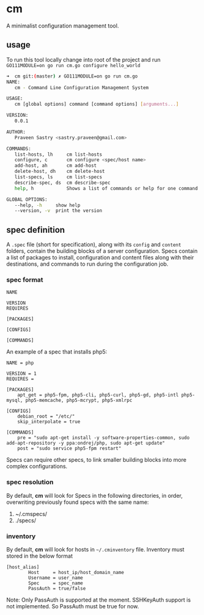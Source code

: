 # cm
A minimalist configuration management tool.

## usage

To run this tool locally change into root of the project and run `GO111MODULE=on go run cm.go configure hello_world`

```bash
➜  cm git:(master) ✗ GO111MODULE=on go run cm.go
NAME:
   cm - Command Line Configuration Management System

USAGE:
   cm [global options] command [command options] [arguments...]

VERSION:
   0.0.1

AUTHOR:
   Praveen Sastry <sastry.praveen@gmail.com>

COMMANDS:
   list-hosts, lh     cm list-hosts
   configure, c       cm configure <spec/host name>
   add-host, ah       cm add-host
   delete-host, dh    cm delete-host
   list-specs, ls     cm list-specs
   describe-spec, ds  cm describe-spec
   help, h            Shows a list of commands or help for one command

GLOBAL OPTIONS:
   --help, -h     show help
   --version, -v  print the version
```

## spec definition
A `.spec` file (short for specification), along with its `config` and `content` folders, contain the building blocks of a server configuration. Specs contain a list of packages to install, configuration and content files along with their destinations, and commands to run during the configuration job.

### spec format
```
NAME

VERSION
REQUIRES

[PACKAGES]

[CONFIGS]

[COMMANDS]
```

An example of a spec that installs php5:
```
NAME = php

VERSION = 1
REQUIRES =

[PACKAGES]
	apt_get = php5-fpm, php5-cli, php5-curl, php5-gd, php5-intl php5-mysql, php5-memcache, php5-mcrypt, php5-xmlrpc

[CONFIGS]
	debian_root = "/etc/"
	skip_interpolate = true

[COMMANDS]
	pre = "sudo apt-get install -y software-properties-common, sudo add-apt-repository -y ppa:ondrej/php, sudo apt-get update"
	post = "sudo service php5-fpm restart"

```

Specs can require other specs, to link smaller building blocks into more complex configurations.

### spec resolution

By default, **cm** will look for Specs in the following directories, in order, overwriting previously found specs with the same name:

1. ~/.cmspecs/
2. ./specs/

### inventory

By default, **cm** will look for hosts in `~/.cminventory` file. Inventory must stored in the below format
```
[host_alias]
        Host     = host_ip/host_domain_name
        Username = user_name
        Spec     = spec_name
        PassAuth = true/false 
```

Note: Only PassAuth is supported at the moment. SSHKeyAuth support is not implemented. So PassAuth must be true for now.